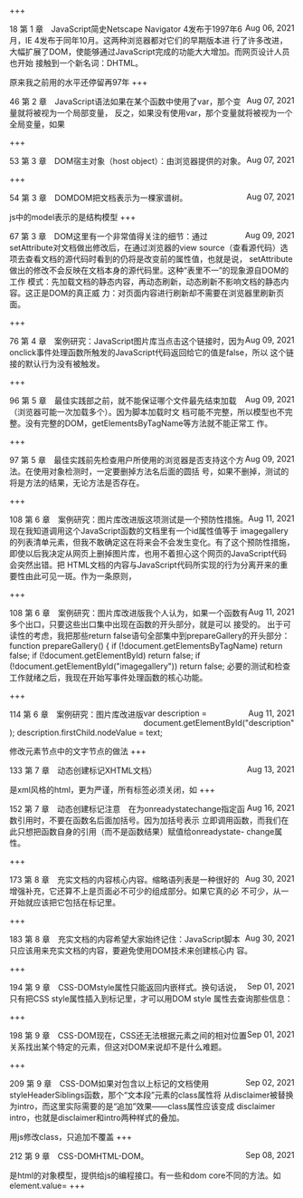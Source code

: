+++
<div style="float:left">18 第 1 章　JavaScript简史</div><div style="float:right">Aug 06, 2021</div>
Netscape Navigator 4发布于1997年6月，IE 4发布于同年10月。这两种浏览器都对它们的早期版本进
行了许多改进，大幅扩展了DOM，使能够通过JavaScript完成的功能大大增加。而网页设计人员也开始
接触到一个新名词：DHTML。

原来我之前用的水平还停留再97年
+++
<div style="float:left">46 第 2 章　JavaScript语法</div><div style="float:right">Aug 07, 2021</div>
如果在某个函数中使用了var，那个变量就将被视为一个局部变量，
反之，如果没有使用var，那个变量就将被视为一个全局变量，如果

+++
<div style="float:left">53 第 3 章　DOM</div><div style="float:right">Aug 07, 2021</div>
宿主对象（host object）：由浏览器提供的对象。

+++
<div style="float:left">54 第 3 章　DOM</div><div style="float:right">Aug 07, 2021</div>
DOM把文档表示为一棵家谱树。

js中的model表示的是结构模型
+++
<div style="float:left">67 第 3 章　DOM</div><div style="float:right">Aug 09, 2021</div>
这里有一个非常值得关注的细节：通过setAttribute对文档做出修改后，在通过浏览器的view
source（查看源代码）选项去查看文档的源代码时看到的仍将是改变前的属性值，也就是说，
setAttribute做出的修改不会反映在文档本身的源代码里。这种“表里不一”的现象源自DOM的工作
模式：先加载文档的静态内容，再动态刷新，动态刷新不影响文档的静态内容。这正是DOM的真正威
力：对页面内容进行刷新却不需要在浏览器里刷新页面。

+++
<div style="float:left">76 第 4 章　案例研究：JavaScript图片库</div><div style="float:right">Aug 09, 2021</div>
当点击这个链接时，因为onclick事件处理函数所触发的JavaScript代码返回给它的值是false，所以
这个链接的默认行为没有被触发。

+++
<div style="float:left">96 第 5 章　最佳实践</div><div style="float:right">Aug 09, 2021</div>
部</body>之前，就不能保证哪个文件最先结束加载（浏览器可能一次加载多个）。因为脚本加载时文
档可能不完整，所以模型也不完整。没有完整的DOM，getElementsByTagName等方法就不能正常工
作。

+++
<div style="float:left">97 第 5 章　最佳实践</div><div style="float:right">Aug 09, 2021</div>
前先检查用户所使用的浏览器是否支持这个方法。在使用对象检测时，一定要删掉方法名后面的圆括
号，如果不删掉，测试的将是方法的结果，无论方法是否存在。

+++
<div style="float:left">108 第 6 章　案例研究：图片库改进版</div><div style="float:right">Aug 11, 2021</div>
这项测试是一个预防性措施。现在我知道调用这个JavaScript函数的文档里有一个id属性值等于
imagegallery的列表清单元素，但我不敢确定这在将来会不会发生变化。有了这个预防性措施，
即使以后我决定从网页上删掉图片库，也用不着担心这个网页的JavaScript代码会突然出错。把
HTML文档的内容与JavaScript代码所实现的行为分离开来的重要性由此可见一斑。作为一条原则，

+++
<div style="float:left">108 第 6 章　案例研究：图片库改进版</div><div style="float:right">Aug 11, 2021</div>
我个人认为，如果一个函数有多个出口，只要这些出口集中出现在函数的开头部分，就是可以
接受的。
出于可读性的考虑，我把那些return false语句全部集中到prepareGallery的开头部分：
function prepareGallery() { 
  if (!document.getElementsByTagName) return false; 
  if (!document.getElementById) return false; 
if (!document.getElementById("imagegallery")) return false;
必要的测试和检查工作就绪之后，我现在开始写事件处理函数的核心功能。

+++
<div style="float:left">114 第 6 章　案例研究：图片库改进版</div><div style="float:right">Aug 11, 2021</div>
var description = document.getElementById("description"); 
description.firstChild.nodeValue = text; 

修改元素节点中的文字节点的做法
+++
<div style="float:left">133 第 7 章　动态创建标记</div><div style="float:right">Aug 13, 2021</div>
XHTML文档）

是xml风格的html，更为严谨，所有标签必须关闭，如</a>
+++
<div style="float:left">152 第 7 章　动态创建标记</div><div style="float:right">Aug 16, 2021</div>
注意　在为onreadystatechange指定函数引用时，不要在函数名后面加括号。因为加括号表示
立即调用函数，而我们在此只想把函数自身的引用（而不是函数结果）赋值给onreadystate-
change属性。

+++
<div style="float:left">173 第 8 章　充实文档的内容</div><div style="float:right">Aug 30, 2021</div>
核心内容。缩略语列表是一种很好的增强补充，它还算不上是页面必不可少的组成部分。如果它真的必
不可少，从一开始就应该把它包括在标记里。

+++
<div style="float:left">183 第 8 章　充实文档的内容</div><div style="float:right">Aug 30, 2021</div>
希望大家始终记住：JavaScript脚本只应该用来充实文档的内容，要避免使用DOM技术来创建核心内
容。

+++
<div style="float:left">194 第 9 章　CSS-DOM</div><div style="float:right">Sep 01, 2021</div>
style属性只能返回内嵌样式。换句话说，只有把CSS style属性插入到标记里，才可以用DOM style
属性去查询那些信息：

+++
<div style="float:left">198 第 9 章　CSS-DOM</div><div style="float:right">Sep 01, 2021</div>
现在，CSS还无法根据元素之间的相对位置关系找出某个特定的元素，但这对DOM来说却不是什么难题。

+++
<div style="float:left">209 第 9 章　CSS-DOM</div><div style="float:right">Sep 02, 2021</div>
如果对包含以上标记的文档使用styleHeaderSiblings函数，那个“文本段”元素的class属性将
从disclaimer被替换为intro，而这里实际需要的是“追加”效果——class属性应该变成
disclaimer intro，也就是disclaimer和intro两种样式的叠加。

用js修改class，只追加不覆盖
+++
<div style="float:left">212 第 9 章　CSS-DOM</div><div style="float:right">Sep 08, 2021</div>
HTML-DOM。

是html的对象模型，提供给js的编程接口。有一些和dom core不同的方法。如element.value=
+++
